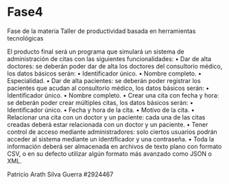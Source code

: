 # Fase4

Fase de la materia Taller de productividad basada en herramientas tecnológicas

El producto final será un programa que simulará un sistema de administración de citas con las siguientes funcionalidades: • Dar de alta doctores: se deberán poder dar de alta los doctores del consultorio médico, los datos básicos serán: • Identificador único. • Nombre completo. • Especialidad. • Dar de alta pacientes: se deberán poder registrar los pacientes que acudan al consultorio médico, los datos básicos serán: • Identificador único. • Nombre completo. • Crear una cita con fecha y hora: se deberán poder crear múltiples citas, los datos básicos serán: • Identificador único. • Fecha y hora de la cita. • Motivo de la cita. • Relacionar una cita con un doctor y un paciente: cada una de las citas creadas deberá estar relacionada con un doctor y un paciente. • Tener control de acceso mediante administradores: solo ciertos usuarios podrán acceder al sistema mediante un identificador y una contraseña. • Toda la información deberá ser almacenada en archivos de texto plano con formato CSV, o en su defecto utilizar algún formato más avanzado como JSON o XML.

Patricio Arath Silva Guerra #2924467
